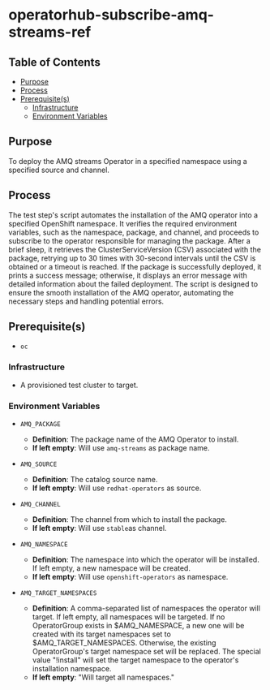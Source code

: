 # operatorhub-subscribe-amq-streams-ref<!-- omit from toc -->

## Table of Contents<!-- omit from toc -->
- [Purpose](#purpose)
- [Process](#process)
- [Prerequisite(s)](#prerequisites)
  - [Infrastructure](#infrastructure)
  - [Environment Variables](#environment-variables)

## Purpose

To deploy the AMQ streams Operator in a specified namespace using a specified source and channel.

## Process

The test step's script automates the installation of the AMQ operator into a specified OpenShift namespace. It verifies the required environment variables, such as the namespace, package, and channel, and proceeds to subscribe to the operator responsible for managing the package. After a brief sleep, it retrieves the ClusterServiceVersion (CSV) associated with the package, retrying up to 30 times with 30-second intervals until the CSV is obtained or a timeout is reached. If the package is successfully deployed, it prints a success message; otherwise, it displays an error message with detailed information about the failed deployment. The script is designed to ensure the smooth installation of the AMQ operator, automating the necessary steps and handling potential errors.

## Prerequisite(s)
- `oc`
### Infrastructure

- A provisioned test cluster to target.

### Environment Variables

- `AMQ_PACKAGE`
  - **Definition**: The package name of the AMQ Operator to install.
  - **If left empty**: Will use `amq-streams` as package name.

- `AMQ_SOURCE`
  - **Definition**: The catalog source name.
  - **If left empty**: Will use `redhat-operators` as source.

- `AMQ_CHANNEL`
  - **Definition**: The channel from which to install the package.
  - **If left empty**: Will use `stable`as channel.

- `AMQ_NAMESPACE`
  - **Definition**: The namespace into which the operator will be installed. If left empty, a new namespace will be created.
  - **If left empty**: Will use `openshift-operators` as namespace.

- `AMQ_TARGET_NAMESPACES`
  - **Definition**: A comma-separated list of namespaces the operator will target. If left empty, all namespaces will be targeted. If no OperatorGroup exists in $AMQ_NAMESPACE, a new one will be created with its target namespaces set to $AMQ_TARGET_NAMESPACES. Otherwise, the existing OperatorGroup's target namespace set will be replaced. The special value "!install" will set the target namespace to the operator's installation namespace.
  - **If left empty**: "Will target all namespaces."

